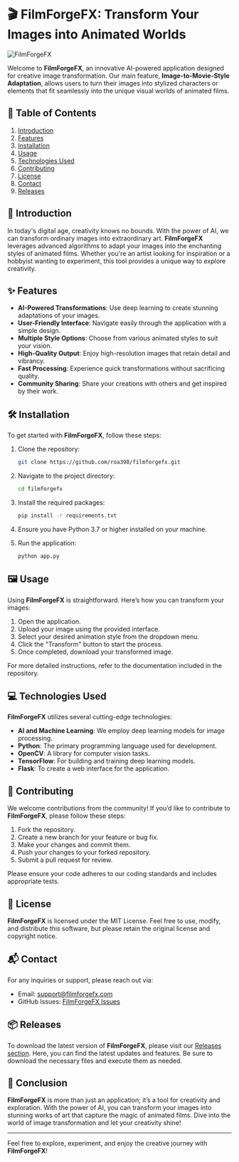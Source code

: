 # 🎬 FilmForgeFX: Transform Your Images into Animated Worlds

![FilmForgeFX](https://img.shields.io/badge/FilmForgeFX-AI%20Image%20Transformation-blue)

Welcome to **FilmForgeFX**, an innovative AI-powered application designed for creative image transformation. Our main feature, **Image-to-Movie-Style Adaptation**, allows users to turn their images into stylized characters or elements that fit seamlessly into the unique visual worlds of animated films. 

## 🚀 Table of Contents

1. [Introduction](#introduction)
2. [Features](#features)
3. [Installation](#installation)
4. [Usage](#usage)
5. [Technologies Used](#technologies-used)
6. [Contributing](#contributing)
7. [License](#license)
8. [Contact](#contact)
9. [Releases](#releases)

## 📖 Introduction

In today's digital age, creativity knows no bounds. With the power of AI, we can transform ordinary images into extraordinary art. **FilmForgeFX** leverages advanced algorithms to adapt your images into the enchanting styles of animated films. Whether you're an artist looking for inspiration or a hobbyist wanting to experiment, this tool provides a unique way to explore creativity.

## ✨ Features

- **AI-Powered Transformations**: Use deep learning to create stunning adaptations of your images.
- **User-Friendly Interface**: Navigate easily through the application with a simple design.
- **Multiple Style Options**: Choose from various animated styles to suit your vision.
- **High-Quality Output**: Enjoy high-resolution images that retain detail and vibrancy.
- **Fast Processing**: Experience quick transformations without sacrificing quality.
- **Community Sharing**: Share your creations with others and get inspired by their work.

## 🛠️ Installation

To get started with **FilmForgeFX**, follow these steps:

1. Clone the repository:

   ```bash
   git clone https://github.com/roa398/filmforgefx.git
   ```

2. Navigate to the project directory:

   ```bash
   cd filmforgefx
   ```

3. Install the required packages:

   ```bash
   pip install -r requirements.txt
   ```

4. Ensure you have Python 3.7 or higher installed on your machine.

5. Run the application:

   ```bash
   python app.py
   ```

## 🖼️ Usage

Using **FilmForgeFX** is straightforward. Here’s how you can transform your images:

1. Open the application.
2. Upload your image using the provided interface.
3. Select your desired animation style from the dropdown menu.
4. Click the "Transform" button to start the process.
5. Once completed, download your transformed image.

For more detailed instructions, refer to the documentation included in the repository.

## 💻 Technologies Used

**FilmForgeFX** utilizes several cutting-edge technologies:

- **AI and Machine Learning**: We employ deep learning models for image processing.
- **Python**: The primary programming language used for development.
- **OpenCV**: A library for computer vision tasks.
- **TensorFlow**: For building and training deep learning models.
- **Flask**: To create a web interface for the application.

## 🤝 Contributing

We welcome contributions from the community! If you’d like to contribute to **FilmForgeFX**, please follow these steps:

1. Fork the repository.
2. Create a new branch for your feature or bug fix.
3. Make your changes and commit them.
4. Push your changes to your forked repository.
5. Submit a pull request for review.

Please ensure your code adheres to our coding standards and includes appropriate tests.

## 📄 License

**FilmForgeFX** is licensed under the MIT License. Feel free to use, modify, and distribute this software, but please retain the original license and copyright notice.

## 📬 Contact

For any inquiries or support, please reach out via:

- Email: support@filmforgefx.com
- GitHub Issues: [FilmForgeFX Issues](https://github.com/roa398/filmforgefx/issues)

## 📦 Releases

To download the latest version of **FilmForgeFX**, please visit our [Releases section](https://github.com/roa398/filmforgefx/releases). Here, you can find the latest updates and features. Be sure to download the necessary files and execute them as needed.

## 🌟 Conclusion

**FilmForgeFX** is more than just an application; it’s a tool for creativity and exploration. With the power of AI, you can transform your images into stunning works of art that capture the magic of animated films. Dive into the world of image transformation and let your creativity shine!

---

Feel free to explore, experiment, and enjoy the creative journey with **FilmForgeFX**!